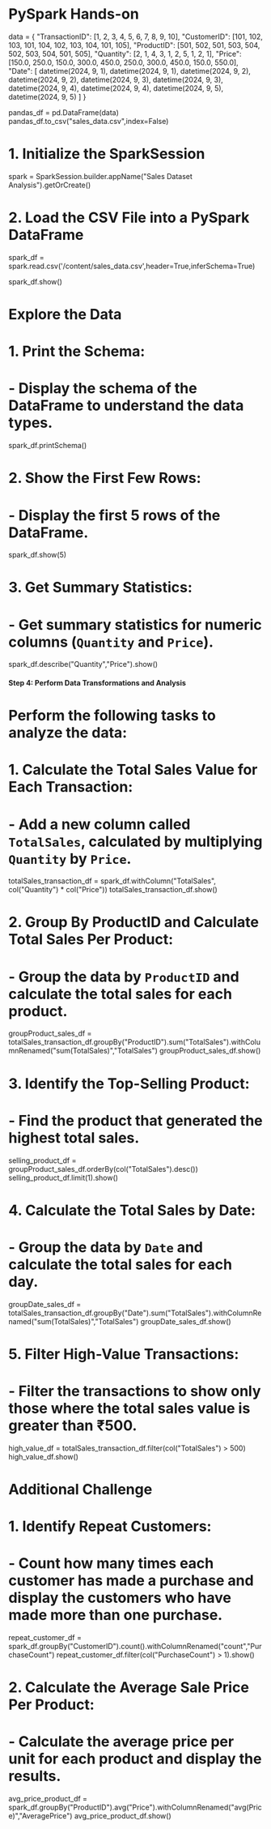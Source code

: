
# PySpark Hands-on



data = {
       "TransactionID": [1, 2, 3, 4, 5, 6, 7, 8, 9, 10],
       "CustomerID": [101, 102, 103, 101, 104, 102, 103, 104, 101, 105],
       "ProductID": [501, 502, 501, 503, 504, 502, 503, 504, 501, 505],
       "Quantity": [2, 1, 4, 3, 1, 2, 5, 1, 2, 1],
       "Price": [150.0, 250.0, 150.0, 300.0, 450.0, 250.0, 300.0, 450.0, 150.0, 550.0],
       "Date": [
           datetime(2024, 9, 1),
           datetime(2024, 9, 1),
           datetime(2024, 9, 2),
           datetime(2024, 9, 2),
           datetime(2024, 9, 3),
           datetime(2024, 9, 3),
           datetime(2024, 9, 4),
           datetime(2024, 9, 4),
           datetime(2024, 9, 5),
           datetime(2024, 9, 5)
       ]
   }


pandas_df = pd.DataFrame(data)
pandas_df.to_csv("sales_data.csv",index=False)


# 1. Initialize the SparkSession
spark = SparkSession.builder.appName("Sales Dataset Analysis").getOrCreate()


# 2. Load the CSV File into a PySpark DataFrame
spark_df = spark.read.csv('/content/sales_data.csv',header=True,inferSchema=True)


spark_df.show()


# Explore the Data


# 1. **Print the Schema:**
#    - Display the schema of the DataFrame to understand the data types.


spark_df.printSchema()


# 2. **Show the First Few Rows:**
#    - Display the first 5 rows of the DataFrame.


spark_df.show(5)


# 3. **Get Summary Statistics:**
#    - Get summary statistics for numeric columns (`Quantity` and `Price`).


spark_df.describe("Quantity","Price").show()


#### **Step 4: Perform Data Transformations and Analysis**


# Perform the following tasks to analyze the data:


# 1. **Calculate the Total Sales Value for Each Transaction:**
#    - Add a new column called `TotalSales`, calculated by multiplying `Quantity` by `Price`.


totalSales_transaction_df = spark_df.withColumn("TotalSales", col("Quantity") * col("Price"))
totalSales_transaction_df.show()


# 2. **Group By ProductID and Calculate Total Sales Per Product:**
#    - Group the data by `ProductID` and calculate the total sales for each product.


groupProduct_sales_df = totalSales_transaction_df.groupBy("ProductID").sum("TotalSales").withColumnRenamed("sum(TotalSales)","TotalSales")
groupProduct_sales_df.show()


# 3. **Identify the Top-Selling Product:**
#    - Find the product that generated the highest total sales.


selling_product_df = groupProduct_sales_df.orderBy(col("TotalSales").desc())
selling_product_df.limit(1).show()


# 4. **Calculate the Total Sales by Date:**
#    - Group the data by `Date` and calculate the total sales for each day.


groupDate_sales_df = totalSales_transaction_df.groupBy("Date").sum("TotalSales").withColumnRenamed("sum(TotalSales)","TotalSales")
groupDate_sales_df.show()


# 5. **Filter High-Value Transactions:**
#    - Filter the transactions to show only those where the total sales value is greater than ₹500.


high_value_df = totalSales_transaction_df.filter(col("TotalSales") > 500)
high_value_df.show()


# Additional Challenge


# 1. **Identify Repeat Customers:**
#    - Count how many times each customer has made a purchase and display the customers who have made more than one purchase.


repeat_customer_df = spark_df.groupBy("CustomerID").count().withColumnRenamed("count","PurchaseCount")
repeat_customer_df.filter(col("PurchaseCount") > 1).show()


# 2. **Calculate the Average Sale Price Per Product:**
#    - Calculate the average price per unit for each product and display the results.


avg_price_product_df = spark_df.groupBy("ProductID").avg("Price").withColumnRenamed("avg(Price)","AveragePrice")
avg_price_product_df.show()


